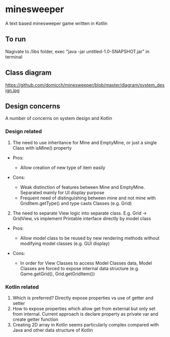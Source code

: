# minesweeper

A text based minesweeper game written in Kotlin

## To run

Nagivate to /libs folder, exec "java -jar untitled-1.0-SNAPSHOT.jar" in terminal

## Class diagram

https://github.com/domicch/minesweeper/blob/master/diagram/system_design.jpg

## Design concerns

A number of concerns on system design and Kotlin

### Design related

1. The need to use inheritance for Mine and EmptyMine, or just a single Class with isMine() property

  - Pros:
    - Allow creation of new type of item easily

  - Cons:
    - Weak distinction of features between Mine and EmptyMine. Separated mainly for UI display purpose
    - Frequent need of distinguishing between mine and not mine with GridItem.getType() and type casts Classes (e.g. Grid)

2. The need to separate View logic into separate class. E.g. Grid -> GridView, vs implement Printable interface directly by model class

  - Pros:
    - Allow model class to be reused by new rendering methods without modifying model classes (e.g. GUI display)

  - Cons:
    - In order for View Classes to access Model Classes data, Model Classes are forced to expose internal data structure (e.g. Game.getGrid(), Grid.getGridItem())

### Kotlin related

1. Which is preferred? Directly expose properties vs use of getter and setter
2. How to expose properties which allow get from external but only set from internal. Current approach is declare property as private var and create getter function
3. Creating 2D array in Kotlin seems particularly complex compared with Java and other data structure of Kotlin
